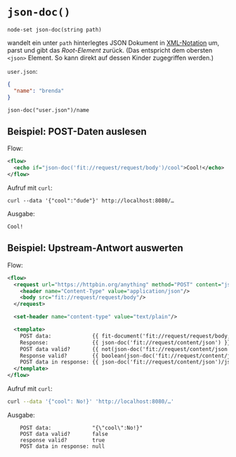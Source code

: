 # `json-doc()`

```
node-set json-doc(string path)
```

wandelt ein unter `path` hinterlegtes JSON Dokument in
[XML-Notation](../Templating/README.md#object-xml-notation) um, parst und
gibt das _Root-Element_ zurück. (Das entspricht dem obersten `<json>` Element.
So kann direkt auf dessen Kinder zugegriffen werden.)

`user.json`:
```json
{
  "name": "brenda"
}
```

```
json-doc("user.json")/name
```

## Beispiel: POST-Daten auslesen

Flow:
```xml
<flow>
  <echo if="json-doc('fit://request/request/body')/cool">Cool!</echo>
</flow>
```

Aufruf mit `curl`:
```
curl --data '{"cool":"dude"}' http://localhost:8080/…
```

Ausgabe:
```
Cool!
```

## Beispiel: Upstream-Antwort auswerten

Flow:
```xml
<flow>
  <request url="https://httpbin.org/anything" method="POST" content="json">
    <header name="Content-Type" value="application/json"/>
    <body src="fit://request/request/body"/>
  </request>

  <set-header name="content-type" value="text/plain"/>

  <template>
    POST data:             {{ fit-document('fit://request/request/body;filter=xml') }}
    Response:              {{ json-doc('fit://request/content/json') }}
    POST data valid?       {{ not(json-doc('fit://request/content/json')/json/@null) }}
    Response valid?        {{ boolean(json-doc('fit://request/content/json')) }}
    POST data in response: {{ json-doc('fit://request/content/json')/json }}
  </template>
</flow>
```

Aufruf mit `curl`:
```sh
curl --data '{"cool": No!}' 'http://localhost:8080/…'
```

Ausgabe:
```
    POST data:             "{\"cool\":No!}"
    POST data valid?       false
    response valid?        true
    POST data in response: null
```

